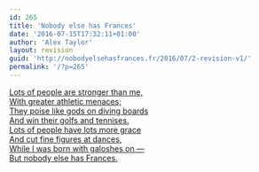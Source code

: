 ```yaml
---
id: 265
title: 'Nobody else has Frances'
date: '2016-07-15T17:32:11+01:00'
author: 'Alex Taylor'
layout: revision
guid: 'http://nobodyelsehasfrances.fr/2016/07/2-revision-v1/'
permalink: '/?p=265'
---
```


[Lots of people are stronger than me,  
With greater athletic menaces;  
They poise like gods on diving boards  
And win their golfs and tennises.  
Lots of people have lots more grace  
And cut fine figures at dances,  
While I was born with galoshes on —  
But nobody else has Frances.](http://nobodyelsehasfrances.fr/traced-on-a-birthday-cake/)  
<span id="messages"></span>